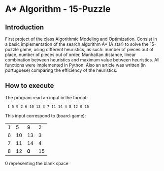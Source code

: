 # A* Algorithm - 15-Puzzle

## Introduction
First project of the class Algorithmic Modeling and Optimization.
Consist in a basic implementation of the search algorithm A* (A star) to solve the 15-puzzle game,
using different heuristics, as such: number of pieces out of place, number of pieces out of order,
Manhattan distance, linear combination between heuristics and maximum value between heuristics.
All functions were implemented in Python. Also an article was written (in portuguese)
comparing the efficiency of the heuristics.

## How to execute

The program read an input in the format:

     1 5 9 2 6 10 13 3 7 11 14 4 8 12 0 15

This input correspond to (board-game):
 
| | | | |
| ----- | ----- | -------- | ------- |
| 1 | 5 | 9 | 2 |
| 6 | 10 | 13 | 3 |
| 7 | 11 | 14 | 4 |
| 8 | 12 | <b> 0  | 15 |

0 representing the blank space
